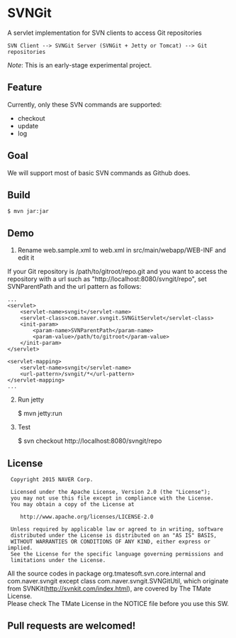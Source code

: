 # SVNGit

A servlet implementation for SVN clients to access Git repositories

    SVN Client --> SVNGit Server (SVNGit + Jetty or Tomcat) --> Git repositories

*Note*: This is an early-stage experimental project.

## Feature

Currently, only these SVN commands are supported:

* checkout
* update
* log

## Goal

We will support most of basic SVN commands as Github does.

## Build

    $ mvn jar:jar

## Demo

1. Rename web.sample.xml to web.xml in src/main/webapp/WEB-INF and edit it

If your Git repository is /path/to/gitroot/repo.git and you want to access the
repository with a url such as "http://localhost:8080/svngit/repo", set
SVNParentPath and the url pattern as follows:

    ...
    <servlet>
        <servlet-name>svngit</servlet-name>
        <servlet-class>com.naver.svngit.SVNGitServlet</servlet-class>
        <init-param>
            <param-name>SVNParentPath</param-name>
            <param-value>/path/to/gitroot</param-value>
        </init-param>
    </servlet>

    <servlet-mapping>
        <servlet-name>svngit</servlet-name>
        <url-pattern>/svngit/*</url-pattern>
    </servlet-mapping>
    ...

2. Run jetty

    $ mvn jetty:run

3. Test

    $ svn checkout http://localhost:8080/svngit/repo

## License

```
 Copyright 2015 NAVER Corp.
 
 Licensed under the Apache License, Version 2.0 (the "License");
 you may not use this file except in compliance with the License.
 You may obtain a copy of the License at
 
    http://www.apache.org/licenses/LICENSE-2.0
 
 Unless required by applicable law or agreed to in writing, software
 distributed under the License is distributed on an "AS IS" BASIS,
 WITHOUT WARRANTIES OR CONDITIONS OF ANY KIND, either express or implied.
 See the License for the specific language governing permissions and
 limitations under the License.
```

All the source codes in package org.tmatesoft.svn.core.internal and
com.naver.svngit except class com.naver.svngit.SVNGitUtil, which originate from SVNKit(http://svnkit.com/index.html), are covered by The TMate License.  
Please check The TMate License in the NOTICE file before you use this SW.


## Pull requests are welcomed!
